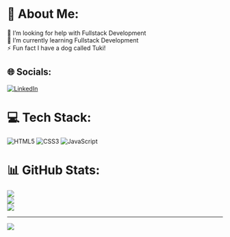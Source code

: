# 💫 About Me:
🤝 I’m looking for help with Fullstack Development<br>🌱 I’m currently learning Fullstack Development<br>⚡ Fun fact I have a dog called Tuki!


## 🌐 Socials:
[![LinkedIn](https://img.shields.io/badge/LinkedIn-%230077B5.svg?logo=linkedin&logoColor=white)](https://linkedin.com/in/https://www.linkedin.com/in/adriana-guadalupe-macias-meza-190272161/) 

# 💻 Tech Stack:
![HTML5](https://img.shields.io/badge/html5-%23E34F26.svg?style=for-the-badge&logo=html5&logoColor=white) ![CSS3](https://img.shields.io/badge/css3-%231572B6.svg?style=for-the-badge&logo=css3&logoColor=white) ![JavaScript](https://img.shields.io/badge/javascript-%23323330.svg?style=for-the-badge&logo=javascript&logoColor=%23F7DF1E)
# 📊 GitHub Stats:
![](https://github-readme-stats.vercel.app/api?username=adriana-macias&theme=radical&hide_border=false&include_all_commits=false&count_private=false)<br/>
![](https://github-readme-streak-stats.herokuapp.com/?user=adriana-macias&theme=radical&hide_border=false)<br/>
![](https://github-readme-stats.vercel.app/api/top-langs/?username=adriana-macias&theme=radical&hide_border=false&include_all_commits=false&count_private=false&layout=compact)

---
[![](https://visitcount.itsvg.in/api?id=adriana-macias&icon=0&color=0)](https://visitcount.itsvg.in)

<!-- Proudly created with GPRM ( https://gprm.itsvg.in ) -->
